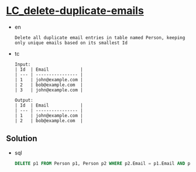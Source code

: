 # [LC_delete-duplicate-emails](https://leetcode.com/problems/delete-duplicate-emails)

* en

  ```en
  Delete all duplicate email entries in table named Person, keeping only unique emails based on its smallest Id
  ```

* tc

  ```tc
  Input:
  | Id  | Email            |
  | --- | ---------------- |
  | 1   | john@example.com |
  | 2   | bob@example.com  |
  | 3   | john@example.com |

  Output:
  | Id  | Email            |
  | --- | ---------------- |
  | 1   | john@example.com |
  | 2   | bob@example.com  |
  ```

## Solution

* sql

  ```sql
  DELETE p1 FROM Person p1, Person p2 WHERE p2.Email = p1.Email AND p2.Id < p1.Id;
  ```

